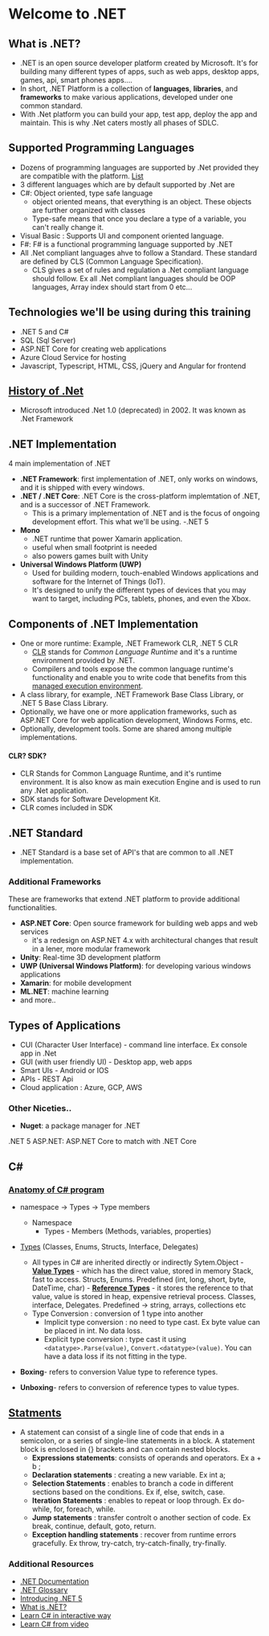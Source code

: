 # Welcome to .NET

## What is .NET?
- .NET is an open source developer platform created by Microsoft. It's for building many different types of apps, such as web apps, desktop apps, games, api, smart phones apps....
- In short, .NET Platform is a collection of **languages**, **libraries**, and **frameworks** to make various applications, developed under one common standard.
- With .Net platform you can build your app, test app, deploy the app and maintain. This is why .Net caters mostly all phases of SDLC.

## Supported Programming Languages
- Dozens of programming languages are supported by .Net provided they are compatible with the platform. [List](https://en.wikipedia.org/wiki/List_of_CLI_languages)
- 3 different languages which are by default supported by .Net are
- C#: Object oriented, type safe language
    - object oriented means, that everything is an object. These objects are further organized with classes
    - Type-safe means that once you declare a type of a variable, you can't really change it. 
- Visual Basic : Supports UI and component oriented language.
- F#: F# is a functional programming language supported by .NET
- All .Net compliant languages ahve to follow a Standard. These standard are defined by CLS (Common Language Specification).
  - CLS gives a set of rules and regulation a .Net compliant language should follow. Ex all .Net compliant languages should be OOP languages, Array index should start from 0 etc...

## Technologies we'll be using during this training
- .NET 5 and C#
- SQL (Sql Server)
- ASP.NET Core for creating web applications
- Azure Cloud Service for hosting
- Javascript, Typescript, HTML, CSS, jQuery and Angular for frontend

## [History of .Net](https://docs.microsoft.com/en-us/dotnet/core/porting/versioning-sdk-msbuild-vs)
- Microsoft introduced .Net 1.0 (deprecated) in 2002. It was known as .Net Framework
  
## .NET Implementation
4 main implementation of .NET 
- **.NET Framework**: first implementation of .NET, only works on windows, and it is shipped with every windows.
- **.NET / .NET Core**: .NET Core is the cross-platform implemtation of .NET, and is a successor of .NET Framework. 
    - This is a primary implementation of .NET and is the focus of ongoing development effort. This what we'll be using.
    -.NET 5
- **Mono**
    - .NET runtime that power Xamarin application. 
    - useful when small footprint is needed
    - also powers games built with Unity
- **Universal Windows Platform (UWP)**
    - Used for building modern, touch-enabled Windows applications and software for the Internet of Things (IoT). 
    - It's designed to unify the different types of devices that you may want to target, including PCs, tablets, phones, and even the Xbox.

## Components of .NET Implementation
- One or more runtime: Example, .NET Framework CLR, .NET 5 CLR
     - [CLR](https://docs.microsoft.com/en-us/dotnet/standard/clr) stands for *Common Language Runtime* and it's a runtime environment provided by .NET.
     - Compilers and tools expose the common language runtime's functionality and enable you to write code that benefits from this [managed execution environment](https://docs.microsoft.com/en-us/dotnet/standard/managed-execution-process).
- A class library, for example, .NET Framework Base Class Library, or .NET 5 Base Class Library.
- Optionally, we have one or more application frameworks, such as ASP.NET Core for web application development, Windows Forms, etc.
- Optionally, development tools. Some are shared among multiple implementations.

#### CLR? SDK?
- CLR Stands for Common Language Runtime, and it's runtime environment. It is also know as main execution Engine and is used to run any .Net application.
- SDK stands for Software Development Kit.
- CLR comes included in SDK

## .NET Standard
- .NET Standard is a base set of API's that are common to all .NET implementation.

### Additional Frameworks
These are frameworks that extend .NET platform to provide additional functionalities.
- **ASP.NET Core**: Open source framework for building web apps and web services
    - it's a redesign on ASP.NET 4.x with architectural changes that result in a lener, more modular framework
- **Unity**: Real-time 3D development platform
- **UWP (Universal Windows Platform)**: for developing various windows applications
- **Xamarin**: for mobile development
- **ML.NET**: machine learning
- and more..
## Types of Applications
- CUI (Character User Interface) - command line interface. Ex console app in .Net
- GUI (with user friendly UI) - Desktop app, web apps
- Smart UIs - Android or IOS
- APIs - REST Api
- Cloud application : Azure, GCP, AWS
### Other Niceties..
- **Nuget**: a package manager for .NET

.NET 5
ASP.NET: ASP.NET Core to match with .NET Core 

## C#
### [Anatomy of C# program](https://docs.microsoft.com/en-us/dotnet/csharp/fundamentals/program-structure/)
- namespace -> Types -> Type members
    - Namespace
        - Types - Members (Methods, variables, properties)
- [Types](https://docs.microsoft.com/en-us/dotnet/csharp/tour-of-csharp/types) (Classes, Enums, Structs, Interface, Delegates)
  - All types in C# are inherited directly or indirectly Sytem.Object
        - **[Value Types](https://docs.microsoft.com/en-us/dotnet/csharp/language-reference/builtin-types/value-types)** - which has the direct value, stored in memory Stack, fast to access. Structs, Enums. Predefined (int, long, short, byte, DateTime, char)
        - **[Reference Types](https://docs.microsoft.com/en-us/dotnet/csharp/language-reference/keywords/reference-types)** - it stores the reference to that value, value is stored in heap, expensive retrieval process. Classes, interface, Delegates. Predefined -> string, arrays, collections etc
  - Type Conversion : conversion of 1 type into another 
    - Implicit type conversion : no need to type cast. Ex byte value can be placed in int. No data loss.
    - Explicit type conversion : type cast it using `<datatype>.Parse(value)`, `Convert.<datatype>(value)`. You can have a data loss if its not fitting in the type.
  
- **Boxing**- refers to conversion Value type to reference types.
- **Unboxing**- refers to conversion of reference types to value types.

## [Statments](https://docs.microsoft.com/en-us/dotnet/csharp/programming-guide/statements-expressions-operators/statements)
- A statement can consist of a single line of code that ends in a semicolon, or a series of single-line statements in a block. A statement block is enclosed in {} brackets and can contain nested blocks.
  -  **Expressions statements**: consists of operands and operators. Ex a + b ;
  -  **Declaration statements** : creating a new variable. Ex int a;
  -  **Selection Statements** : enables to branch a code in different sections based on the conditions. Ex if, else, switch, case.
  -  **Iteration Statements** : enables to repeat or loop through. Ex do-while, for, foreach, while.
  -  **Jump statements** : transfer controlt o another section of code. Ex break, continue, default, goto, return.
  -  **Exception handling statements** : recover from runtime errors gracefully. Ex throw, try-catch, try-catch-finally, try-finally.

### Additional Resources
- [.NET Documentation](https://docs.microsoft.com/en-us/dotnet/core/introduction)
- [.NET Glossary](https://docs.microsoft.com/en-us/dotnet/standard/glossary)
- [Introducing .NET 5](https://devblogs.microsoft.com/dotnet/introducing-net-5/)
- [What is .NET?](https://www.codecademy.com/articles/what-is-net)
- [Learn C# in interactive way](https://docs.microsoft.com/en-us/users/dotnet/collections/yz26f8y64n7k07)
- [Learn C# from video](https://channel9.msdn.com/Series/CSharp-Fundamentals-for-Absolute-Beginners)